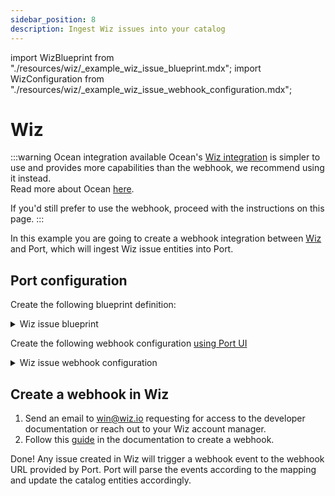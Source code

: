```yaml
---
sidebar_position: 8
description: Ingest Wiz issues into your catalog
---
```


import WizBlueprint from "./resources/wiz/\_example_wiz_issue_blueprint.mdx";
import WizConfiguration from "./resources/wiz/\_example_wiz_issue_webhook_configuration.mdx";

# Wiz

:::warning Ocean integration available
Ocean's [Wiz integration](../../code-quality-security/wiz.md) is simpler to use and provides more capabilities than the webhook, we recommend using it instead.  
Read more about Ocean [here](https://ocean.getport.io/).

If you'd still prefer to use the webhook, proceed with the instructions on this page.
:::

In this example you are going to create a webhook integration between [Wiz](https://wiz.io/) and Port, which will ingest Wiz issue entities into Port.

## Port configuration

Create the following blueprint definition:

<details>
<summary>Wiz issue blueprint</summary>

<WizBlueprint/>

</details>

Create the following webhook configuration [using Port UI](/build-your-software-catalog/sync-data-to-catalog/webhook/?operation=ui#configuring-webhook-endpoints)

<details>
<summary>Wiz issue webhook configuration</summary>

1. **Basic details** tab - fill the following details:
   1. Title : `Wiz Mapper`;
   2. Identifier : `wiz_mapper`;
   3. Description : `A webhook configuration to map Wiz issues to Port`;
   4. Icon : `Box`;
2. **Integration configuration** tab - fill the following JQ mapping:

   <WizConfiguration/>

</details>

## Create a webhook in Wiz

1. Send an email to win@wiz.io requesting for access to the developer documentation or reach out to your Wiz account manager.
2. Follow this [guide](https://integrate.wiz.io/reference/webhook-tutorial#create-a-custom-webhook) in the documentation to create a webhook.

Done! Any issue created in Wiz will trigger a webhook event to the webhook URL provided by Port. Port will parse the events according to the mapping and update the catalog entities accordingly.
